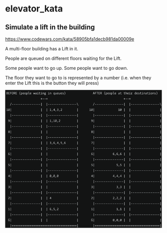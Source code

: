 # elevator_kata

## Simulate a lift in the building

https://www.codewars.com/kata/58905bfa1decb981da00009e

A multi-floor building has a Lift in it.

People are queued on different floors waiting for the Lift.

Some people want to go up. Some people want to go down.

The floor they want to go to is represented by a number (i.e. when they enter the Lift this is the button they will
press)

![img.png](img.png)
